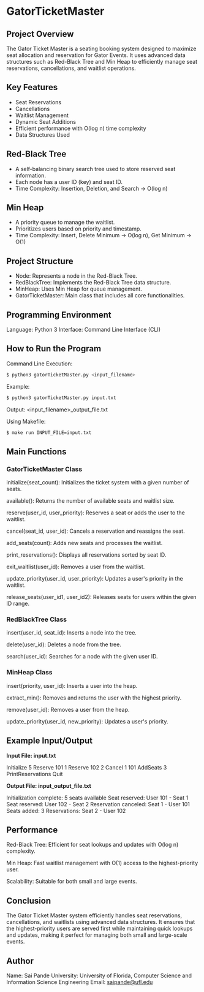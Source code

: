 # GatorTicketMaster

## Project Overview

The Gator Ticket Master is a seating booking system designed to maximize seat allocation and reservation for Gator Events. It uses advanced data structures such as Red-Black Tree and Min Heap to efficiently manage seat reservations, cancellations, and waitlist operations.

## Key Features
- Seat Reservations
- Cancellations
- Waitlist Management
- Dynamic Seat Additions
- Efficient performance with O(log n) time complexity
- Data Structures Used


## Red-Black Tree
- A self-balancing binary search tree used to store reserved seat information.
- Each node has a user ID (key) and seat ID.
- Time Complexity: Insertion, Deletion, and Search → O(log n)

## Min Heap
- A priority queue to manage the waitlist.
- Prioritizes users based on priority and timestamp.
- Time Complexity: Insert, Delete Minimum → O(log n), Get Minimum → O(1)

## Project Structure
- Node: Represents a node in the Red-Black Tree.
- RedBlackTree: Implements the Red-Black Tree data structure.
- MinHeap: Uses Min Heap for queue management.
- GatorTicketMaster: Main class that includes all core functionalities.

## Programming Environment
Language: Python 3
Interface: Command Line Interface (CLI)

## How to Run the Program

Command Line Execution:

```bash
$ python3 gatorTicketMaster.py <input_filename>
```
Example:
```bash
$ python3 gatorTicketMaster.py input.txt
```

Output: <input_filename>_output_file.txt

Using Makefile:

```bash
$ make run INPUT_FILE=input.txt
```

## Main Functions

### GatorTicketMaster Class

initialize(seat_count): Initializes the ticket system with a given number of seats.

available(): Returns the number of available seats and waitlist size.

reserve(user_id, user_priority): Reserves a seat or adds the user to the waitlist.

cancel(seat_id, user_id): Cancels a reservation and reassigns the seat.

add_seats(count): Adds new seats and processes the waitlist.

print_reservations(): Displays all reservations sorted by seat ID.

exit_waitlist(user_id): Removes a user from the waitlist.

update_priority(user_id, user_priority): Updates a user's priority in the waitlist.

release_seats(user_id1, user_id2): Releases seats for users within the given ID range.

### RedBlackTree Class

insert(user_id, seat_id): Inserts a node into the tree.

delete(user_id): Deletes a node from the tree.

search(user_id): Searches for a node with the given user ID.

### MinHeap Class

insert(priority, user_id): Inserts a user into the heap.

extract_min(): Removes and returns the user with the highest priority.

remove(user_id): Removes a user from the heap.

update_priority(user_id, new_priority): Updates a user's priority.

## Example Input/Output

**Input File: input.txt**

Initialize 5
Reserve 101 1
Reserve 102 2
Cancel 1 101
AddSeats 3
PrintReservations
Quit

**Output File: input_output_file.txt**

Initialization complete: 5 seats available
Seat reserved: User 101 - Seat 1
Seat reserved: User 102 - Seat 2
Reservation canceled: Seat 1 - User 101
Seats added: 3
Reservations: Seat 2 - User 102


## Performance

Red-Black Tree: Efficient for seat lookups and updates with O(log n) complexity.

Min Heap: Fast waitlist management with O(1) access to the highest-priority user.

Scalability: Suitable for both small and large events.

## Conclusion

The Gator Ticket Master system efficiently handles seat reservations, cancellations, and waitlists using advanced data structures. It ensures that the highest-priority users are served first while maintaining quick lookups and updates, making it perfect for managing both small and large-scale events.

## Author

Name: Sai Pande
University: University of Florida, Computer Science and Information Science Engineering
Email: saipande@ufl.edu